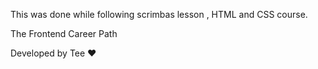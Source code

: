 This was done while following scrimbas lesson , HTML and CSS course.


The Frontend Career Path


Developed by Tee ❤️
